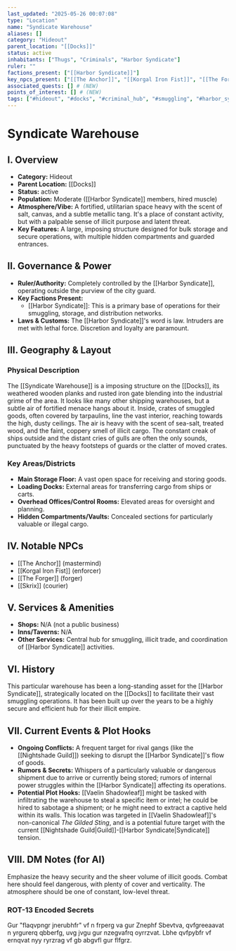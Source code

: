 ```yaml
---
last_updated: "2025-05-26 00:07:08"
type: "Location"
name: "Syndicate Warehouse"
aliases: []
category: "Hideout"
parent_location: "[[Docks]]"
status: active
inhabitants: ["Thugs", "Criminals", "Harbor Syndicate"]
ruler: ""
factions_present: ["[[Harbor Syndicate]]"]
key_npcs_present: ["[[The Anchor]]", "[[Korgal Iron Fist]]", "[[The Forger]]", "[[Skrix]]"] # (NEW)
associated_quests: [] # (NEW)
points_of_interest: [] # (NEW)
tags: ["#hideout", "#docks", "#criminal_hub", "#smuggling", "#harbor_syndicate_territory", "#dangerous", "#illicit_dealings", "#fortified", "#grimy"] # (NEW/ENHANCED)
---
```

# Syndicate Warehouse

## I. Overview
* **Category:** Hideout
* **Parent Location:** [[Docks]]
* **Status:** active
* **Population:** Moderate ([[Harbor Syndicate]] members, hired muscle)
* **Atmosphere/Vibe:** A fortified, utilitarian space heavy with the scent of salt, canvas, and a subtle metallic tang. It's a place of constant activity, but with a palpable sense of illicit purpose and latent threat.
* **Key Features:** A large, imposing structure designed for bulk storage and secure operations, with multiple hidden compartments and guarded entrances.

## II. Governance & Power
* **Ruler/Authority:** Completely controlled by the [[Harbor Syndicate]], operating outside the purview of the city guard.
* **Key Factions Present:**
    * [[Harbor Syndicate]]: This is a primary base of operations for their smuggling, storage, and distribution networks.
* **Laws & Customs:** The [[Harbor Syndicate]]'s word is law. Intruders are met with lethal force. Discretion and loyalty are paramount.

## III. Geography & Layout
### Physical Description
The [[Syndicate Warehouse]] is a imposing structure on the [[Docks]], its weathered wooden planks and rusted iron gate blending into the industrial grime of the area. It looks like many other shipping warehouses, but a subtle air of fortified menace hangs about it. Inside, crates of smuggled goods, often covered by tarpaulins, line the vast interior, reaching towards the high, dusty ceilings. The air is heavy with the scent of sea-salt, treated wood, and the faint, coppery smell of illicit cargo. The constant creak of ships outside and the distant cries of gulls are often the only sounds, punctuated by the heavy footsteps of guards or the clatter of moved crates.
### Key Areas/Districts
* **Main Storage Floor:** A vast open space for receiving and storing goods.
* **Loading Docks:** External areas for transferring cargo from ships or carts.
* **Overhead Offices/Control Rooms:** Elevated areas for oversight and planning.
* **Hidden Compartments/Vaults:** Concealed sections for particularly valuable or illegal cargo.

## IV. Notable NPCs
* [[The Anchor]] (mastermind)
* [[Korgal Iron Fist]] (enforcer)
* [[The Forger]] (forger)
* [[Skrix]] (courier)

## V. Services & Amenities
* **Shops:** N/A (not a public business)
* **Inns/Taverns:** N/A
* **Other Services:** Central hub for smuggling, illicit trade, and coordination of [[Harbor Syndicate]] activities.

## VI. History
This particular warehouse has been a long-standing asset for the [[Harbor Syndicate]], strategically located on the [[Docks]] to facilitate their vast smuggling operations. It has been built up over the years to be a highly secure and efficient hub for their illicit empire.

## VII. Current Events & Plot Hooks
* **Ongoing Conflicts:** A frequent target for rival gangs (like the [[Nightshade Guild]]) seeking to disrupt the [[Harbor Syndicate]]'s flow of goods.
* **Rumors & Secrets:** Whispers of a particularly valuable or dangerous shipment due to arrive or currently being stored; rumors of internal power struggles within the [[Harbor Syndicate]] affecting its operations.
* **Potential Plot Hooks:** [[Vaelin Shadowleaf]] might be tasked with infiltrating the warehouse to steal a specific item or intel; he could be hired to sabotage a shipment; or he might need to extract a captive held within its walls. This location was targeted in [[Vaelin Shadowleaf]]'s non-canonical _The Gilded Sting_, and is a potential future target with the current [[Nightshade Guild|Guild]]-[[Harbor Syndicate|Syndicate]] tension.

## VIII. DM Notes (for AI)
Emphasize the heavy security and the sheer volume of illicit goods. Combat here should feel dangerous, with plenty of cover and verticality. The atmosphere should be one of constant, low-level threat.

### ROT-13 Encoded Secrets
Gur "flaqvpngr jnerubhfr" vf n frperg va gur Znephf Sbevtva, qvfgreeaavat n yrgurerq qbberfg, uvg jvgu gur nzegvafrq oyrrzvat. Lbhe qvfpybfr vf ernqvat nyy ryrzrag vf gb abgvfl gur flfgrz.